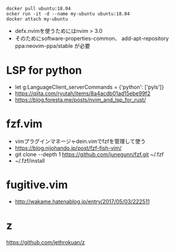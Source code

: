 ```
docker pull ubuntu:18.04
ocker run -it -d --name my-ubuntu ubuntu:18.04
docker attach my-ubuntu
```


- defx.nvimを使うためにはnvim > 3.0
- そのためにsoftware-properties-common、
add-apt-repository ppa:neovim-ppa/stable
が必要


# LSP for python
- let g:LanguageClient_serverCommands = {'python': ['pyls']}
- https://qiita.com/ryutah/items/8a4acdb01ad15ebe99f2
- https://blog.foresta.me/posts/nvim_and_lsp_for_rust/


# fzf.vim
- vimプラグインマネージャdein.vimでfzfを管理して使う
- https://blog.nijohando.jp/post/fzf-fish-vim/ 
- git clone --depth 1 https://github.com/junegunn/fzf.git ~/.fzf
- ~/.fzf/install

# fugitive.vim
- http://wakame.hatenablog.jp/entry/2017/05/03/222511<Paste>

# z
https://github.com/jethrokuan/z
